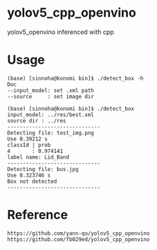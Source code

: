 # yolov5_cpp_openvino
yolov5_openvino inferenced with cpp

# Usage
```
(base) [sinnoha@konomi bin]$ ./detect_box -h
Doc
--input_model: set .xml path
--source     : set image dir

(base) [sinnoha@konomi bin]$ ./detect_box
input_model: ../res/best.xml
source dir : ../res
------------------------------
Detecting file: test_img.png
Use 0.39212 s
classId | prob
4       : 0.974141
label name: Lid_Band
------------------------------
Detecting file: bus.jpg
Use 0.323746 s
Box not detected
------------------------------
```

# Reference
```
https://github.com/yann-qu/yolov5_cpp_openvino
https://github.com/fb029ed/yolov5_cpp_openvino
```
